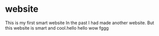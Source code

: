 # website
This is my first smart website
In the past I had made another website. But this website is smart and cool.hello
hello
wow
fggg
